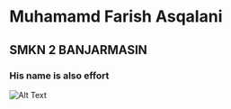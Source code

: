 # Muhamamd Farish Asqalani
## SMKN 2 BANJARMASIN
### His name is also effort 

![Alt Text](https://media.tenor.com/g1bZgt4-tL4AAAAC/skull.gif)
